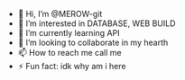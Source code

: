 - 👋 Hi, I’m @MEROW-git
- 👀 I’m interested in DATABASE, WEB BUILD
- 🌱 I’m currently learning API
- 💞️ I’m looking to collaborate in my hearth
- 📫 How to reach me call me
- ⚡ Fun fact: idk why am i here

<!---
MEROW-git/MEROW-git is a ✨ special ✨ repository because its `README.md` (this file) appears on your GitHub profile.
You can click the Preview link to take a look at your changes.
--->
